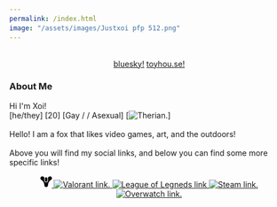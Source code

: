 ```yaml
---
permalink: /index.html
image: "/assets/images/Justxoi pfp 512.png"
---
```


<link rel="shortcut icon" type="image/x-icon" href="favicon.ico">

<div class="row" style="text-align:center">
    <a href="https://www.twitter.com/JustXoi" class="btn" target="_blank"><img alt="" class="profile-icon"
            src="assets/images/Logo white.svg"></a>
</div>
<!-- Socials -->
<div style="text-align:center">
    <a href="https://bsky.app/profile/xoi.gay">bluesky!</a>
    <a href="https://toyhou.se/14524922.soul">toyhou.se!</a>
</div>
<!-- About me -->

<div style="text-align:left">
        <h3>
            About Me
        </h3>
    </div>
    Hi I'm Xoi! <br>
    [he/they] [20] [<span class="mint-gradient-text">Gay</span> / / <span class="twilight-gradient-text">Asexual</span>] [<img class="profile-icon" alt="Therian." title="Therian" style="vertical-align:bottom" src="https://static.wikia.nocookie.net/therian/images/3/3d/Theta-Delta_Custom_Emoji.svg">]
    <br>
    <br>
    Hello! I am a fox that likes video games, art, and the outdoors! <br>
    <br>
    Above you will find my social links, and below you can find some more specific links!
    <br><br>

<div style="text-align:center">
    <!-- Destiny 2 -->
    <a to="https://destinytracker.com/destiny-2/profile/steam/4611686018467833109/overview" href="https://destinytracker.com/destiny-2/profile/steam/4611686018467833109/overview" data-v-72451c1e="" target="_blank">
        <img class="profile-icon" src="assets\images\destiny.svg" alt="Destiny link.">
    </a>
    <!-- Valorant -->        
    <a to="https://valorant.op.gg/profile/name=Xoi&tagLine=UwU" href="https://valorant.op.gg/profile/name=Xoi&tagLine=UwU" target="_blank">
        <img class="profile-icon" src="https://opgg-gnb.akamaized.net/static/images/icons/img-navi-valorant-white.svg" alt="Valorant link.">
    </a>
    <!-- League -->
    <a to="https://www.op.gg/summoners/na/JustXoi" href="https://www.op.gg/summoners/na/JustXoi" target="_blank">
        <img class="profile-icon" src="https://opgg-gnb.akamaized.net/static/images/icons/img-navi-lol-white.svg" alt="League of Legneds link">
    </a>
    <!-- Steam -->
    <a to="https://steamcommunity.com/id/JustXoi/" href="https://steamcommunity.com/id/JustXoi/" target="_blank">
        <img alt="Steam link." class="profile-icon" src="assets/images/steam.svg">
    </a>
    <!-- Overwatch -->
    <a to="https://www.overbuff.com/players/Xoi-11746/" href="https://www.overbuff.com/players/Xoi-11746/" target="_blank">
        <img alt="Overwatch link." class="profile-icon" src="https://opgg-gnb.akamaized.net/static/images/icons/img-navi-overwatch-gray.svg">
    </a>

<script>
    let konamiCode = ['ArrowUp', 'ArrowUp', 'ArrowDown', 'ArrowDown', 'ArrowLeft', 'ArrowRight', 'ArrowLeft', 'ArrowRight', 'KeyB', 'KeyA'];
    let currentIndex = 0;

    document.addEventListener('keydown', function(e) {
        if (e.code === konamiCode[currentIndex]) {
            currentIndex++;
            if (currentIndex === konamiCode.length) {
                // Konami Code successfully entered
                window.location.href = 'https://xoi.gay/school';
        } else {
            currentIndex = 0;  // Reset the index if a wrong key is pressed
        }
    });
</script>
